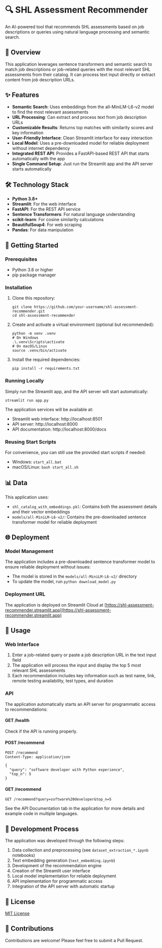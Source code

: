 # 🔍 SHL Assessment Recommender

An AI-powered tool that recommends SHL assessments based on job descriptions or queries using natural language processing and semantic search.

## 📌 Overview

This application leverages sentence transformers and semantic search to match job descriptions or job-related queries with the most relevant SHL assessments from their catalog. It can process text input directly or extract content from job description URLs.

## ✨ Features

- **Semantic Search**: Uses embeddings from the all-MiniLM-L6-v2 model to find the most relevant assessments
- **URL Processing**: Can extract and process text from job description URLs
- **Customizable Results**: Returns top matches with similarity scores and key information
- **User-Friendly Interface**: Clean Streamlit interface for easy interaction
- **Local Model**: Uses a pre-downloaded model for reliable deployment without internet dependency
- **Integrated REST API**: Provides a FastAPI-based REST API that starts automatically with the app
- **Single Command Setup**: Just run the Streamlit app and the API server starts automatically

## 🛠️ Technology Stack

- **Python 3.8+**
- **Streamlit**: For the web interface
- **FastAPI**: For the REST API service
- **Sentence Transformers**: For natural language understanding
- **scikit-learn**: For cosine similarity calculations
- **BeautifulSoup4**: For web scraping
- **Pandas**: For data manipulation

## 🚀 Getting Started

### Prerequisites

- Python 3.8 or higher
- pip package manager

### Installation

1. Clone this repository:
   ```
   git clone https://github.com/your-username/shl-assessment-recommender.git
   cd shl-assessment-recommender
   ```

2. Create and activate a virtual environment (optional but recommended):
   ```
   python -m venv .venv
   # On Windows
   .\.venv\Scripts\activate
   # On macOS/Linux
   source .venv/bin/activate
   ```

3. Install the required dependencies:
   ```
   pip install -r requirements.txt
   ```

### Running Locally

Simply run the Streamlit app, and the API server will start automatically:
```
streamlit run app.py
```

The application services will be available at:
- Streamlit web interface: http://localhost:8501
- API server: http://localhost:8000
- API documentation: http://localhost:8000/docs

### Reusing Start Scripts

For convenience, you can still use the provided start scripts if needed:
- Windows: `start_all.bat`
- macOS/Linux: `bash start_all.sh`

## 📊 Data

This application uses:
- `shl_catalog_with_embeddings.pkl`: Contains both the assessment details and their vector embeddings
- `models/all-MiniLM-L6-v2/`: Contains the pre-downloaded sentence transformer model for reliable deployment

## 🌐 Deployment

### Model Management

The application includes a pre-downloaded sentence transformer model to ensure reliable deployment without issues:
- The model is stored in the `models/all-MiniLM-L6-v2/` directory
- To update the model, run `python download_model.py`

### Deployment URL

The application is deployed on Streamlit Cloud at [https://shl-assessment-recommender.streamlit.app](https://shl-assessment-recommender.streamlit.app)

## 📝 Usage

### Web Interface

1. Enter a job-related query or paste a job description URL in the text input field
2. The application will process the input and display the top 5 most relevant SHL assessments
3. Each recommendation includes key information such as test name, link, remote testing availability, test types, and duration

### API

The application automatically starts an API server for programmatic access to recommendations:

#### GET /health
Check if the API is running properly.

#### POST /recommend
```
POST /recommend
Content-Type: application/json

{
  "query": "software developer with Python experience",
  "top_n": 5
}
```

#### GET /recommend
```
GET /recommend?query=software%20developer&top_n=5
```

See the API Documentation tab in the application for more details and example code in multiple languages.

## 🧪 Development Process

The application was developed through the following steps:
1. Data collection and preprocessing (see `dataset_extraction_*.ipynb` notebooks)
2. Text embedding generation (`text_embedding.ipynb`)
3. Development of the recommendation engine
4. Creation of the Streamlit user interface
5. Local model implementation for reliable deployment
6. API implementation for programmatic access
7. Integration of the API server with automatic startup

## 📄 License

[MIT License](LICENSE)

## 👥 Contributions

Contributions are welcome! Please feel free to submit a Pull Request.
